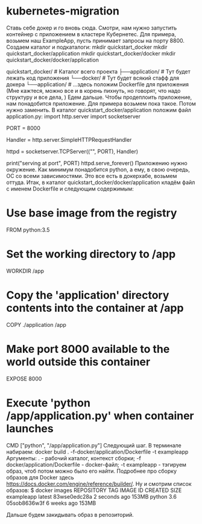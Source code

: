 # kubernetes-migration

Ставь себе докер и го вновь сюда. 
Смотри, нам нужно запустить контейнер с приложением в кластере Кубернетес. Для примера, возьмем наш ExampleApp, пусть принимает запросы на порту 8800. 
Создаем каталог и подкаталоги:
mkdir quickstart_docker
mkdir quickstart_docker/application
mkdir quickstart_docker/docker
mkdir quickstart_docker/docker/application

quickstart_docker/ # Каталог всего проекта
├──application/      # Тут будет лежать код приложения
└──docker/           # Тут будет всякий стафф для докера
   └──application/    # ...здесь положим Dockerfile для приложения
(Мне кажтеся, можно все и в корень пихнуть, но говорят, что надо структуру и все дела, )
Едем дальше. Чтобы продеплоить приложение, нам понадобится приложение. Для примера возьмем пока такое. Потом нужно заменить.
В каталог quickstart_docker/application положим файл application.py:
import http.server
import socketserver

PORT = 8000

Handler = http.server.SimpleHTTPRequestHandler

httpd = socketserver.TCPServer(("", PORT), Handler)

print("serving at port", PORT)
httpd.serve_forever()
Приложению нужно окружение. Как минимум понадобится python, а ему, в свою очередь, ОС со всеми зависимостями. Это все есть в докерхабе, возьмем оттуда.
Итак, в каталог quickstart_docker/docker/application кладём файл с именем Dockerfile и следующим содержимым:
# Use base image from the registry
FROM python:3.5

# Set the working directory to /app
WORKDIR /app

# Copy the 'application' directory contents into the container at /app
COPY ./application /app

# Make port 8000 available to the world outside this container
EXPOSE 8000

# Execute 'python /app/application.py' when container launches
CMD ["python", "/app/application.py"]
Следующий шаг. В терминале набираем:
docker build . -f-docker/application/Dockerfile -t exampleapp
Аргументы: . - рабочий каталог, контекст сборки;  -f docker/application/Dockerfile - docker-файл; -t exampleapp - тэгируем образ, чтоб потом можно было его найти.
Подробнее про сборку образов для Docker здесь https://docs.docker.com/engine/reference/builder/.
Ну и смотрим список образов:
$ docker images
REPOSITORY             TAG             IMAGE ID            CREATED             SIZE
exampleapp             latest          83wse0edc28a        2 seconds ago       153MB
python                 3.6             05sob8636w3f        6 weeks ago         153MB

Дальше будем закидывать образ в репозиторий.
